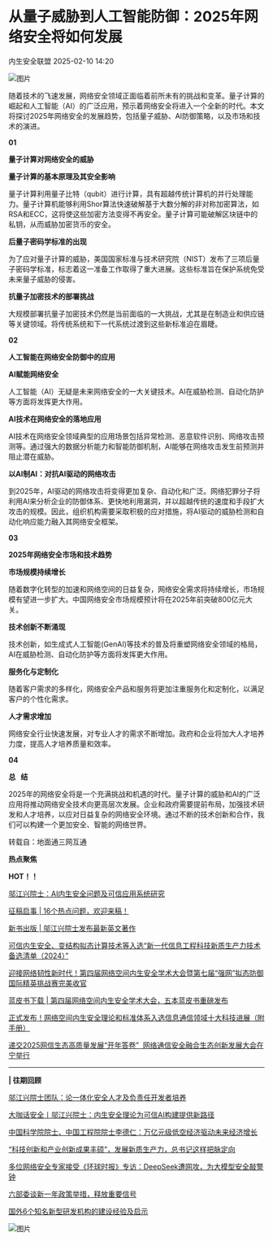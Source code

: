 #  从量子威胁到人工智能防御：2025年网络安全将如何发展   
 内生安全联盟   2025-02-10 14:20  
  
![图片](https://mmbiz.qpic.cn/mmbiz_gif/jRRfTC292pXDTPcN2ic8q5pNxt5QicZb6UD7ibeo5FQ6FX4dXgT0nCNLXCDTq5N4hGiaQ3OYT1xOH8S9gakDomB1JA/640?wx_fmt=gif&tp=webp&wxfrom=5&wx_lazy=1 "")  
  
随着技术的飞速发展，网络安全领域正面临着前所未有的挑战和变革。量子计算的崛起和人工智能（AI）的广泛应用，预示着网络安全将进入一个全新的时代。本文将探讨2025年网络安全的发展趋势，包括量子威胁、AI防御策略，以及市场和技术的演进。  
  
**01**  
  
**量子计算对网络安全的威胁**  
  
  
**量子计算的基本原理及其安全影响**  
  
  
量子计算利用量子比特（qubit）进行计算，具有超越传统计算机的并行处理能力。量子计算机能够利用Shor算法快速破解基于大数分解的非对称加密算法，如RSA和ECC，这将使这些加密方法变得不再安全。量子计算可能破解区块链中的私钥，从而威胁加密货币的安全。  
  
**后量子密码学标准的出现**  
  
  
为了应对量子计算的威胁，美国国家标准与技术研究院（NIST）发布了三项后量子密码学标准，标志着这一准备工作取得了重大进展。这些标准旨在保护系统免受未来量子威胁的侵害。  
  
**抗量子加密技术的部署挑战**  
  
  
大规模部署抗量子加密技术仍然是当前面临的一大挑战，尤其是在制造业和供应链等关键领域。将传统系统和下一代系统过渡到这些新标准迫在眉睫。  
  
**02**  
  
**人工智能在网络安全防御中的应用**  
  
  
**AI赋能网络安全**  
  
  
人工智能（AI）无疑是未来网络安全的一大关键技术。AI在威胁检测、自动化防护等方面将发挥更大作用。  
  
**AI技术在网络安全的落地应用**  
  
  
AI技术在网络安全领域典型的应用场景包括异常检测、恶意软件识别、网络攻击预测等。通过强大的数据分析能力和智能防御机制，AI能够在网络攻击发生前预测并阻止潜在威胁。  
  
**以AI制AI：对抗AI驱动的网络攻击**  
  
  
到2025年，AI驱动的网络攻击将变得更加复杂、自动化和广泛。网络犯罪分子将利用AI来分析企业的防御体系、更快地利用漏洞，并以超越传统的速度和手段扩大攻击的规模。因此，组织机构需要采取积极的应对措施，将AI驱动的威胁检测和自动化响应能力融入其网络安全框架。  
  
**03**  
  
**2025年网络安全市场和技术趋势**  
  
  
**市场规模持续增长**  
  
  
随着数字化转型的加速和网络空间的日益复杂，网络安全需求将持续增长，市场规模有望进一步扩大。中国网络安全市场规模预计将在2025年前突破800亿元大关。  
  
**技术创新不断涌现**  
  
  
技术创新，如生成式人工智能(GenAI)等技术的普及将重塑网络安全领域的格局，AI在威胁检测、自动化防护等方面将发挥更大作用。  
  
**服务化与定制化**  
  
  
随着客户需求的多样化，网络安全产品和服务将更加注重服务化和定制化，以满足客户的个性化需求。  
  
**人才需求增加**  
  
  
网络安全行业快速发展，对专业人才的需求不断增加。政府和企业将加大人才培养力度，提高人才培养质量和效率。  
  
**04**  
  
**总   结**  
  
  
2025年的网络安全将是一个充满挑战和机遇的时代。量子计算的威胁和AI的广泛应用将推动网络安全技术向更高层次发展。企业和政府需要提前布局，加强技术研发和人才培养，以应对日益复杂的网络安全环境。通过不断的技术创新和合作，我们可以构建一个更加安全、智能的网络世界。  
  
  
转载自：地面通三网互通  
  
  
  
  
**热点聚焦**  
  
**HOT！！**  
  
[邬江兴院士：AI内生安全问题及可信应用系统研究](https://mp.weixin.qq.com/s?__biz=Mzg4MDU0NTQ4Mw==&mid=2247524079&idx=1&sn=f4e4c0da54b241108c7940047ee1be77&scene=21#wechat_redirect)  
  
  
[征稿启事 | 16个热点问题，欢迎来稿！](https://mp.weixin.qq.com/s?__biz=Mzg4MDU0NTQ4Mw==&mid=2247521812&idx=1&sn=df8ac4f4f7071445227e454703cf3eac&scene=21#wechat_redirect)  
  
  
[新书出版 | 邬江兴院士发布最新英文著作](https://mp.weixin.qq.com/s?__biz=Mzg4MDU0NTQ4Mw==&mid=2247525711&idx=1&sn=7c47de2a92853e19af33b0c0ff76063e&scene=21#wechat_redirect)  
  
  
[可信内生安全、变结构拟态计算技术等入选“新一代信息工程科技新质生产力技术备选清单（2024）”](https://mp.weixin.qq.com/s?__biz=Mzg4MDU0NTQ4Mw==&mid=2247524134&idx=1&sn=e8f83445d7ea448a8ea38a06e228f77c&scene=21#wechat_redirect)  
  
  
[迎接网络韧性新时代！第四届网络空间内生安全学术大会暨第七届“强网”拟态防御国际精英挑战赛完美收官](https://mp.weixin.qq.com/s?__biz=Mzg4MDU0NTQ4Mw==&mid=2247526985&idx=1&sn=81b95034268acaa9057943a40662bd66&scene=21#wechat_redirect)  
  
  
[蓝皮书下载 | 第四届网络空间内生安全学术大会，五本蓝皮书重磅发布](https://mp.weixin.qq.com/s?__biz=Mzg4MDU0NTQ4Mw==&mid=2247527109&idx=1&sn=0ad926a59699c72d2014e3824525bc94&scene=21#wechat_redirect)  
  
  
[正式发布！网络空间内生安全理论和标准体系入选信息通信领域十大科技进展（附手册）](https://mp.weixin.qq.com/s?__biz=Mzg4MDU0NTQ4Mw==&mid=2247527344&idx=1&sn=b9f70ff5f052f6866645a8bc506f43bd&scene=21#wechat_redirect)  
  
  
[递交2025网信生态高质量发展“开年答卷”  网络通信安全融合生态创新发展大会在宁举行](https://mp.weixin.qq.com/s?__biz=Mzg4MDU0NTQ4Mw==&mid=2247528656&idx=1&sn=28c73aa522cb86038989efae1f2c8ee2&scene=21#wechat_redirect)  
  
  
  
****  
**| 往期回顾**  
  
[邬江兴院士团队：论一体化安全人才及负责任开发者培养](https://mp.weixin.qq.com/s?__biz=Mzg4MDU0NTQ4Mw==&mid=2247527929&idx=1&sn=056a4fd9a522c196da699a8f18f1823b&scene=21#wechat_redirect)  
  
  
[大咖话安全丨邬江兴院士：内生安全理论为可信AI构建提供新路径](https://mp.weixin.qq.com/s?__biz=Mzg4MDU0NTQ4Mw==&mid=2247527960&idx=1&sn=dc320d46c66c836be088c491b1f7077d&scene=21#wechat_redirect)  
  
  
[中国科学院院士、中国工程院院士李德仁：万亿元级低空经济驱动未来经济增长](https://mp.weixin.qq.com/s?__biz=Mzg4MDU0NTQ4Mw==&mid=2247528882&idx=1&sn=7160babf53e9d4cb88fce0674ae30e78&scene=21#wechat_redirect)  
  
  
[“科技创新和产业创新成果丰硕”，发展新质生产力，总书记这样把脉定向](https://mp.weixin.qq.com/s?__biz=Mzg4MDU0NTQ4Mw==&mid=2247528930&idx=1&sn=1f6d65065e7de92094cb2eb3b8ce1152&scene=21#wechat_redirect)  
  
  
[多位网络安全专家接受《环球时报》专访：DeepSeek遭网攻，为大模型安全敲警钟](https://mp.weixin.qq.com/s?__biz=Mzg4MDU0NTQ4Mw==&mid=2247528948&idx=1&sn=765b1e19927746df70d5281f3735fc73&scene=21#wechat_redirect)  
  
  
[六部委谈新一年政策举措，释放重要信号](https://mp.weixin.qq.com/s?__biz=Mzg4MDU0NTQ4Mw==&mid=2247528979&idx=1&sn=d24164ebc493ecc8cc6fb315a11eee17&scene=21#wechat_redirect)  
  
  
[国外6个知名新型研发机构的建设经验及启示](https://mp.weixin.qq.com/s?__biz=Mzg4MDU0NTQ4Mw==&mid=2247528990&idx=1&sn=de8e07dc94308544c8bf0909276dafad&scene=21#wechat_redirect)  
  
  
![图片](https://mmbiz.qpic.cn/mmbiz_gif/jRRfTC292pXGqHBACsK1cVtpyTB5F8VFsEY3paWnfS3dichupP4OknoSrNN3c6YviaDsLwKnfHwj1OibB7lWFvbibQ/640?wx_fmt=gif&wxfrom=5&wx_lazy=1&tp=webp "")  
  
  
